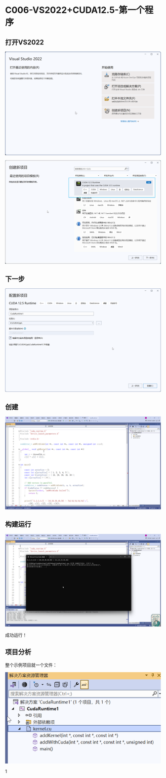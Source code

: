 # C006-VS2022+CUDA12.5-第一个程序

## 打开VS2022

![1721129506970](images/C005-第一个CUDA程序/1721129506970.png)

![1721137001158](images/C005-第一个CUDA程序/1721137001158.png)

## 下一步

![1721137771649](images/C006-VS2022+CUDA12.5-第一个程序/1721137771649.png)

## 创建

![1721137834758](images/C006-VS2022+CUDA12.5-第一个程序/1721137834758.png)

## 构建运行

![1721137872591](images/C006-VS2022+CUDA12.5-第一个程序/1721137872591.png)

成功运行！

## 项目分析

整个示例项目就一个文件：

![1721137982598](images/C006-VS2022+CUDA12.5-第一个程序/1721137982598.png)




































1
